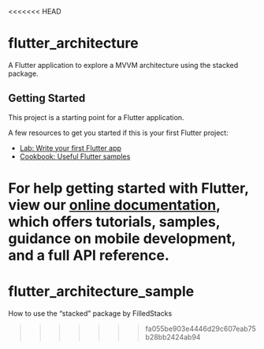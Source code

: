 <<<<<<< HEAD
# flutter_architecture

A Flutter application to explore a MVVM architecture using the stacked package.

## Getting Started

This project is a starting point for a Flutter application.

A few resources to get you started if this is your first Flutter project:

- [Lab: Write your first Flutter app](https://flutter.dev/docs/get-started/codelab)
- [Cookbook: Useful Flutter samples](https://flutter.dev/docs/cookbook)

For help getting started with Flutter, view our
[online documentation](https://flutter.dev/docs), which offers tutorials,
samples, guidance on mobile development, and a full API reference.
=======
# flutter_architecture_sample
How to use the “stacked” package by FilledStacks
>>>>>>> fa055be903e4446d29c607eab75b28bb2424ab94
